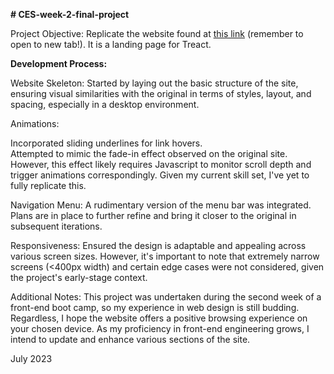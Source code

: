 **# CES-week-2-final-project**

Project Objective: Replicate the website found at [this link](https://treact.owaiskhan.me/components/landingPages/SaaSProductLandingPage) (remember to open to new tab!). It is a landing page for Treact.

**Development Process:**

Website Skeleton: Started by laying out the basic structure of the site, ensuring visual similarities with the original in terms of styles, layout, and spacing, especially in a desktop environment.

Animations:

Incorporated sliding underlines for link hovers.  
Attempted to mimic the fade-in effect observed on the original site. However, this effect likely requires Javascript to monitor scroll depth and trigger animations correspondingly. Given my current skill set, I've yet to fully replicate this.  

Navigation Menu: A rudimentary version of the menu bar was integrated. Plans are in place to further refine and bring it closer to the original in subsequent iterations.

Responsiveness: Ensured the design is adaptable and appealing across various screen sizes. However, it's important to note that extremely narrow screens (<400px width) and certain edge cases were not considered, given the project's early-stage context.

Additional Notes:
This project was undertaken during the second week of a front-end boot camp, so my experience in web design is still budding. Regardless, I hope the website offers a positive browsing experience on your chosen device. As my proficiency in front-end engineering grows, I intend to update and enhance various sections of the site.

July 2023
